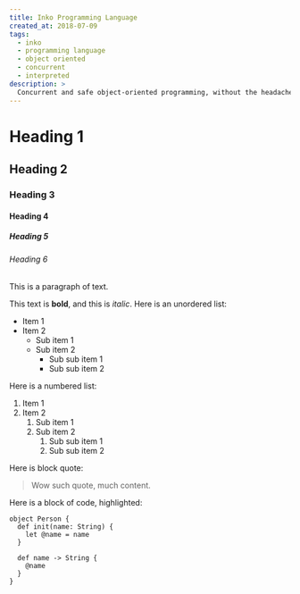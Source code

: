 ```yaml
---
title: Inko Programming Language
created_at: 2018-07-09
tags:
  - inko
  - programming language
  - object oriented
  - concurrent
  - interpreted
description: >
  Concurrent and safe object-oriented programming, without the headaches.
---
```


# Heading 1
## Heading 2
### Heading 3
#### Heading 4
##### Heading 5
###### Heading 6

This is a paragraph of text.

This text is **bold**, and this is _italic_. Here is an unordered list:

* Item 1
* Item 2
  * Sub item 1
  * Sub item 2
    * Sub sub item 1
    * Sub sub item 2

Here is a numbered list:

1. Item 1
1. Item 2
    1. Sub item 1
    1. Sub item 2
       1. Sub sub item 1
       1. Sub sub item 2

Here is block quote:

> Wow such quote, much content.

Here is a block of code, highlighted:

```inko
object Person {
  def init(name: String) {
    let @name = name
  }

  def name -> String {
    @name
  }
}
```
